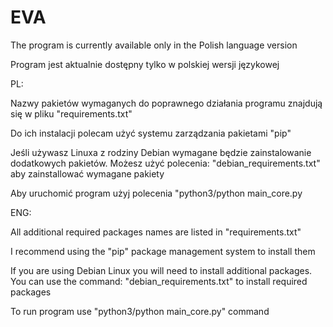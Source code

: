 # EVA



The program is currently available only in the Polish language version

Program jest aktualnie dostępny tylko w polskiej wersji językowej

PL:

Nazwy pakietów wymaganych do poprawnego działania programu znajdują się w pliku "requirements.txt"

Do ich instalacji polecam użyć systemu zarządzania pakietami "pip"

Jeśli używasz Linuxa z rodziny Debian wymagane będzie zainstalowanie dodatkowych pakietów. Możesz użyć polecenia: "debian_requirements.txt" aby zainstallować wymagane pakiety

Aby uruchomić program użyj polecenia "python3/python main_core.py

ENG:

All additional required packages names are listed in "requirements.txt"

I recommend using the "pip" package management system to install them

If you are using Debian Linux you will need to install additional packages. You can use the command: "debian_requirements.txt" to install required packages

To run program use "python3/python main_core.py" command

